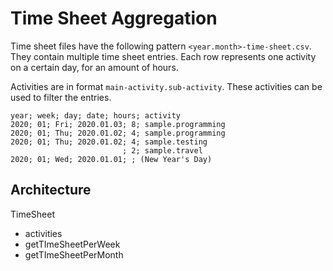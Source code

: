 # Time Sheet Aggregation

Time sheet files have the following pattern `<year.month>-time-sheet.csv`. They contain multiple time sheet entries.
Each row represents one activity on a certain day, for an amount of hours.

Activities are in format `main-activity.sub-activity`. These activities can be used to filter the entries.

```
year; week; day; date; hours; activity
2020; 01; Fri; 2020.01.03; 8; sample.programming
2020; 01; Thu; 2020.01.02; 4; sample.programming
2020; 01; Thu; 2020.01.02; 4; sample.testing
                         ; 2; sample.travel
2020; 01; Wed; 2020.01.01; ; (New Year's Day)
```


## Architecture

TimeSheet
- activities
- getTImeSheetPerWeek
- getTImeSheetPerMonth


